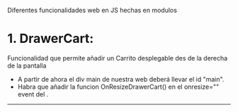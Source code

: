 Diferentes funcionalidades web en JS hechas en modulos

<h1>1. DrawerCart: </h1>

Funcionalidad que permite añadir un Carrito desplegable des de la derecha de la pantalla

* A partir de ahora el div main de nuestra web deberá llevar el id "main".
* Habra que añadir la funcion OnResizeDrawerCart() en el onresize="" event del <body>.

<hr>

